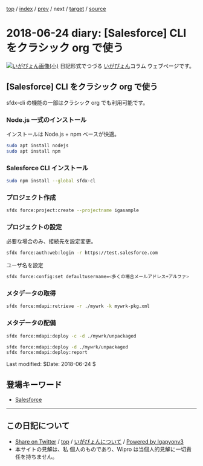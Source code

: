 [top](../index.html) 
 / [index](index.html) 
 / [prev](ig180613.html) 
 / next 
 / [target](http://www.igapyon.jp/igapyon/diary/2018/ig180624.html) 
 / [source](https://github.com/igapyon/diary/blob/master/2018/ig180624.src.md) 

2018-06-24 diary: [Salesforce] CLI をクラシック org で使う
=====================================================================================================
[![いがぴょん画像(小)](http://www.igapyon.jp/igapyon/diary/images/iga200306s.jpg "いがぴょん")](http://www.igapyon.jp/igapyon/diary/memo/memoigapyon.html) 日記形式でつづる [いがぴょん](http://www.igapyon.jp/igapyon/diary/memo/memoigapyon.html)コラム ウェブページです。

## [Salesforce] CLI をクラシック org で使う

sfdx-cli の機能の一部はクラシック org でも利用可能です。

### Node.js 一式のインストール

インストールは Node.js + npm ベースが快適。

```sh
sudo apt install nodejs
sudo apt install npm
```

### Salesforce CLI インストール

```sh
sudo npm install --global sfdx-cl
```

### プロジェクト作成

```sh
sfdx force:project:create --projectname igasample
```

### プロジェクトの設定

必要な場合のみ、接続先を設定変更。

```sh
sfdx force:auth:web:login -r https://test.salesforce.com
```

ユーザ名を設定

```sh
sfdx force:config:set defaultusername=<多くの場合メールアドレス+アルファ>
```

### メタデータの取得

```sh
sfdx force:mdapi:retrieve -r ./mywrk -k mywrk-pkg.xml
```

### メタデータの配備

```sh
sfdx force:mdapi:deploy -c -d ./mywrk/unpackaged
```

```sh
sfdx force:mdapi:deploy -d ./mywrk/unpackaged
sfdx force:mdapi:deploy:report
```

Last modified: $Date: 2018-06-24 $

## 登場キーワード

* [Salesforce](../keyword/salesforce.html)

----------------------------------------------------------------------------------------------------

## この日記について

* [Share on Twitter](https://twitter.com/intent/tweet?hashtags=igapyon%2Cdiary%2C%E3%81%84%E3%81%8C%E3%81%B4%E3%82%87%E3%82%93%2CSalesforce&text=%5BSalesforce%5D+CLI+%E3%82%92%E3%82%AF%E3%83%A9%E3%82%B7%E3%83%83%E3%82%AF+org+%E3%81%A7%E4%BD%BF%E3%81%86&url=http%3A%2F%2Fwww.igapyon.jp%2Figapyon%2Fdiary%2F2018%2Fig180624.html) / [top](../index.html) / [いがぴょんについて](http://www.igapyon.jp/igapyon/diary/memo/memoigapyon.html) / [Powered by Igapyonv3](https://github.com/igapyon/igapyonv3)
* 本サイトの見解は、私 個人のものであり、Wipro は当個人的見解に一切責任を持ちません。 
